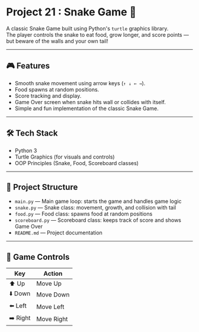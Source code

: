 # Project 21 : Snake Game 🐍 

A classic Snake Game built using Python's `turtle` graphics library.  
The player controls the snake to eat food, grow longer, and score points — but beware of the walls and your own tail!

---

## 🎮 Features
- Smooth snake movement using arrow keys (`↑ ↓ ← →`).
- Food spawns at random positions.
- Score tracking and display.
- Game Over screen when snake hits wall or collides with itself.
- Simple and fun implementation of the classic Snake Game.

---

## 🛠️ Tech Stack
- Python 3
- Turtle Graphics (for visuals and controls)
- OOP Principles (Snake, Food, Scoreboard classes)

---

## 📂 Project Structure

- `main.py` — Main game loop: starts the game and handles game logic  
- `snake.py` — Snake class: movement, growth, and collision with tail  
- `food.py` — Food class: spawns food at random positions  
- `scoreboard.py` — Scoreboard class: keeps track of score and shows Game Over  
- `README.md` — Project documentation  
---

## 🎯 Game Controls
Key       | Action
--------- | -------
⬆️ Up     | Move Up
⬇️ Down   | Move Down
⬅️ Left   | Move Left
➡️ Right  | Move Right

